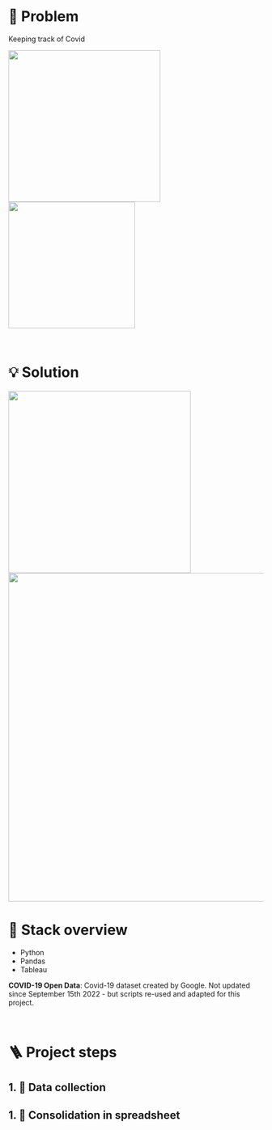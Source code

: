 


# 🤔 Problem

Keeping track of Covid

<p float="left">
  <img src="imgs/sign_language_1.png" width="300" />
  <img src="imgs/sign_language_3.jpeg" width="250" />
</p>

<br/>

# 💡 Solution

 <img src="imgs/sign_language_2.png" width="360" />

 <img src="imgs/image3.gif" width="650" />

<br/>


# 🤖 Stack overview

- Python
- Pandas
- Tableau

**COVID-19 Open Data**: Covid-19 dataset created by Google. Not updated since September 15th 2022 - but scripts re-used and adapted for this project.

<br/>

# 🪜 Project steps

## 1. 💽 Data collection


## 1. 💽 Consolidation in spreadsheet
